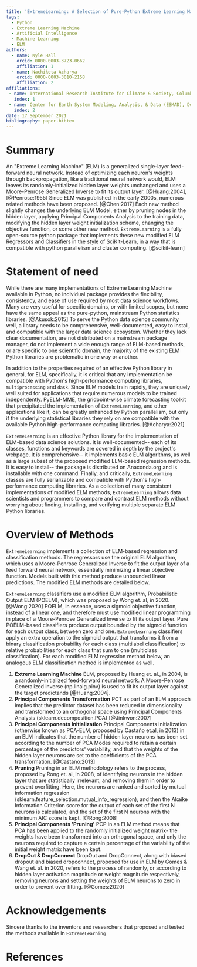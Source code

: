 ```yaml
---
title: 'ExtremeLearning: A Selection of Pure-Python Extreme Learning Machine Approaches '
tags:
  - Python
  - Extreme Learning Machine
  - Artificial Intelligence
  - Machine Learning
  - ELM
authors:
  - name: Kyle Hall
    orcid: 0000-0003-3723-0662
    affiliation: 1
  - name: Nachiketa Acharya
    orcid: 0000-0003-3010-2158
    affiliation: 2
affiliations:
 - name: International Research Institute for Climate & Society, Columbia University
   index: 1
 - name: Center for Earth System Modeling, Analysis, & Data (ESMAD), Department of Meteorology and Atmospheric Science, The Pennsylvania State University
   index: 2
date: 17 September 2021
bibliography: paper.bibtex
---
```


# Summary

An "Extreme Learning Machine" (ELM) is a generalized single-layer feed-forward neural network. Instead of optimizing each neuron's weights through backpropagation, like a traditional neural network would, ELM leaves its randomly-initialized hidden layer weights unchanged and uses a Moore-Penrose Generalized Inverse to fit its output layer. [@Huang:2004], [@Penrose:1955]  Since ELM was published in the early 2000s, numerous related methods have been proposed. [@Chen:2017] Each new method slightly changes the underlying ELM Model, either by pruning nodes in the hidden layer, applying Principal Components Analysis to the training data, modifying the hidden layer weight initialization scheme, changing the objective function, or some other new method. `ExtremeLearning` is a fully open-source python package that implements these new modified ELM Regressors and Classifiers in the style of SciKit-Learn, in a way that is compatible with python parallelism and cluster computing. [@scikit-learn]

# Statement of need

While there are many implementations of Extreme Learning Machine available in Python, no individual package provides the flexibility, consistency, and ease of use required by most data science workflows. Many are very useful for specific domains, or with limited scopes, but none have the same appeal as the pure-python, mainstream Python statistics libraries. [@Akusok:2015] To serve the Python data science community well, a library needs to be comprehensive, well-documented, easy to install, and compatible with the larger data science ecosystem. Whether they lack clear documentation, are not distributed on a mainstream package manager, do not implement a wide enough range of ELM-based methods, or are specific to one scientific domain, the majority of the existing ELM Python libraries are problematic in one way or another.

In addition to the properties required of an effective Python library in general, for ELM, specifically, it is critical that any implementation be compatible with Python's high-performance computing libraries, `multiprocessing` and `dask`. Since ELM models train rapidly, they are uniquely well suited for applications that require numerous models to be trained independently. PyELM-MME, the gridpoint-wise climate forecasting toolkit that precipitated the implementation of `ExtremeLearning`, and other applications like it, can be greatly enhanced by Python parallelism, but only if the underlying statistical libraries they rely on are compatible with the available Python high-performance computing libraries. [@Acharya:2021] 

`ExtremeLearning` is an effective Python library for the implementation of ELM-based data science solutions. It is well-documented-- each of its classes, functions and keywords are covered in depth by the project's webpage. It is comprehensive-- it implements basic ELM algorithms, as well as a large subset of the proposed modified ELM-based regression methods. It is easy to install-- the package is distributed on Anaconda.org and is installable with one command. Finally, and critically, `ExtremeLearning` classes are fully serializable and compatible with Python's high-performance computing libraries. As a collection of many consistent implementations of modified ELM methods, `ExtremeLearning` allows data scientists and programmers to compare and contrast ELM methods without worrying about finding, installing, and verifying multiple separate ELM Python libraries.

# Overview of Methods

`ExtremeLearning` implements a collection of ELM-based regression and classification methods. The regressors use the original ELM algorithm, which uses a Moore-Penrose Generalized Inverse to fit the output layer of a feed forward neural network, essentially minimizing a linear objective function. Models built with this method produce unbounded linear predictions. The modified ELM methods are detailed below.

`ExtremeLearning` classifiers use a modified ELM algorithm, Probabilistic Output ELM (POELM), which was proposed by Wong et. al, in 2020. [@Wong:2020] POELM, in essence, uses a sigmoid objective function, instead of a linear one, and therefore must use modified linear programming in place of a Moore-Penrose Generalized Inverse to fit its output layer. Pure POELM-based classifiers produce output bounded by the sigmoid function for each output class, between zero and one. `ExtremeLearning` classifiers apply an extra operation to the sigmoid output that transforms it from a binary classification probability for each class (multilabel classification) to relative probabilities for each class that sum to one (multiclass classification). For each modified ELM regression method below, an analogous ELM classification method is implemented as well. 

1. **Extreme Learning Machine** ELM, proposed by Huang et. al., in 2004, is a randomly-initialized feed-forward neural network. A Moore-Penrose Generalized inverse (np.linalg.pinv) is used to fit its output layer against the target predictands [@Huang:2004]. 
2. **Principal Components Transformation** PCT as part of an ELM approach implies that the predictor dataset has been reduced in dimensionality and transformed to an orthogonal space using Principal Components Analysis (sklearn.decomposition.PCA) [@Jinkwon:2007]
3. **Principal Components Initialization** Principal Components Initialization (otherwise known as PCA-ELM, proposed by Castaño et.al, in 2013) in an ELM indicates that the number of hidden layer neurons has been set according to the number of PCA Modes required to retain a certain percentage of the predictors' variability,  and that the weights of the hidden layer neurons are set to the coefficients of the PCA transformation. [@Castano:2013]
4. **Pruning** Pruning in an ELM methodology refers to the process, proposed by Rong et. al, in 2008, of identifying neurons in the hidden layer that are statistically irrelevant, and removing them in order to prevent overfitting. Here, the neurons are ranked and sorted by mutual information regression (sklearn.feature_selection.mutual_info_regression), and then the Akaike Information Criterion score for the output of each set of the first N neurons is calculated, and the set of the first N neurons with the minimum AIC score is kept. [@Rong:2008]
5. **Principal Components 'Pruning'** PCP in an ELM method means that PCA has been applied to the randomly initialized weight matrix- the weights have been transformed into an orthogonal space, and only the neurons required to capture a certain percentage of the variability of the initial weight matrix have been kept. 
6. **DropOut & DropConnect** DropOut and DropConnect, along with biased dropout and biased dropconnect, proposed for use in ELM by Gomes & Wang et. al. in 2020, refers to the process of randomly, or according to hidden layer activation magnitude or weight magnitude respectively, removing neurons and setting the weights of ELM neurons to zero in order to prevent over fitting. [@Gomes:2020] 

# Acknowledgements
Sincere thanks to the inventors and researchers that proposed and tested the methods available in `ExtremeLearning` 

# References
